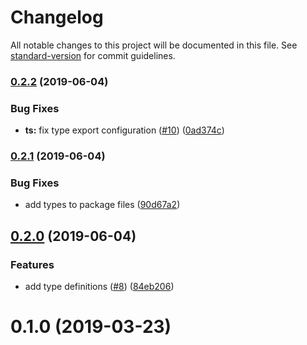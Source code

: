 # Changelog

All notable changes to this project will be documented in this file. See [standard-version](https://github.com/conventional-changelog/standard-version) for commit guidelines.

### [0.2.2](https://github.com/nuxt/lmify/compare/v0.2.1...v0.2.2) (2019-06-04)


### Bug Fixes

* **ts:** fix type export configuration ([#10](https://github.com/nuxt/lmify/issues/10)) ([0ad374c](https://github.com/nuxt/lmify/commit/0ad374c))



### [0.2.1](https://github.com/nuxt/lmify/compare/v0.2.0...v0.2.1) (2019-06-04)


### Bug Fixes

* add types to package files ([90d67a2](https://github.com/nuxt/lmify/commit/90d67a2))



## [0.2.0](https://github.com/nuxt/lmify/compare/v0.1.0...v0.2.0) (2019-06-04)


### Features

* add type definitions ([#8](https://github.com/nuxt/lmify/issues/8)) ([84eb206](https://github.com/nuxt/lmify/commit/84eb206))



# 0.1.0 (2019-03-23)
